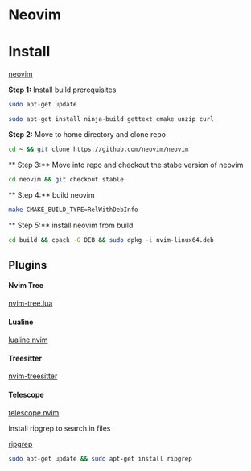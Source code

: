 # Neovim

# Install
[neovim](https://github.com/neovim/neovim/wiki/Building-Neovim)

**Step 1:** Install build prerequisites
```bash
sudo apt-get update
```
```bash
sudo apt-get install ninja-build gettext cmake unzip curl
```

**Step 2:** Move to home directory and clone repo
```bash
cd ~ && git clone https://github.com/neovim/neovim
```

** Step 3:** Move into repo and checkout the stabe version of neovim
```bash
cd neovim && git checkout stable
```

** Step 4:** build neovim
```bash
make CMAKE_BUILD_TYPE=RelWithDebInfo
```

** Step 5:** install neovim from build
```bash
cd build && cpack -G DEB && sudo dpkg -i nvim-linux64.deb
```

## Plugins

#### Nvim Tree
[nvim-tree.lua](https://github.com/nvim-tree/nvim-tree.lua)

#### Lualine
[lualine.nvim](https://github.com/nvim-lualine/lualine.nvim)

#### Treesitter
[nvim-treesitter](https://github.com/nvim-treesitter/nvim-treesitter)

#### Telescope
[telescope.nvim](https://github.com/nvim-telescope/telescope.nvim)

Install ripgrep to search in files

[ripgrep](https://github.com/BurntSushi/ripgrep)

```bash
sudo apt-get update && sudo apt-get install ripgrep
```